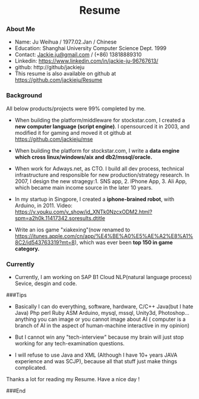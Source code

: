 <h1 align = "center">Resume</h1>

### About Me

- Name: Ju Weihua / 1977.02.Jan / Chinese 
- Education: Shanghai University Computer Science Dept. 1999
- Contact: Jackie.ju@gmail.com / (+86) 13818889310
- Linkedin: https://www.linkedin.com/in/jackie-ju-96767613/
- github: http://github/jackieju
- This resume is also available on github at https://github.com/jackieju/Resume 

### Background
All below products/projects were 99% completed by me.

- When building the platform/middleware for stockstar.com, I created a **new computer language (script engine)**. I opensourced it in 2003, and modified it for gaming and moved it ot github at https://github.com/jackieju/mse 

- When building the platform for stockstar.com, I write a **data engine which cross linux/windows/aix and db2/mssql/oracle.**

- When work for Adways.net, as CTO. I build all dev process, technical infrastructure and responsible for new production/strategy research. In 2007, I design the new stragegy:1. SNS app, 2. IPhone App, 3. Ali App, which became  main income source in the later 10 years.

- In my startup in Singpore, I created a **iphone-brained robot**, with Arduino, in 2011. Video: https://v.youku.com/v_show/id_XNTk0NzcxODM2.html?spm=a2h0k.11417342.soresults.dtitle

- Write an ios game "xiakexing"(now renamed to https://itunes.apple.com/cn/app/%E4%BE%A0%E5%AE%A2%E8%A1%8C2/id543763319?mt=8), which was ever been **top 150 in game category.**

###  Currently
- Currently, I am working on SAP B1 Cloud NLP(natural language process) Sevice, desgin and code.

###Tips
- Basically I can do everything, software, hardware, C/C++ Java(but I hate Java) Php perl Ruby ASM Arduino, mysql, mssql, Unity3d, Photoshop... anything you can image or you cannot image about AI ( computer is a branch of AI in the aspect of  human-machine interactive in my opinion)

-  But I cannot win any "tech-interview" because my brain will just stop working for any tech-examination questions.

- I will refuse to use Java and XML (Although I have 10+ years JAVA experience and was SCJP), because all that stuff just make things complicated.

Thanks a lot for reading my Resume.
Have a nice day !


###End